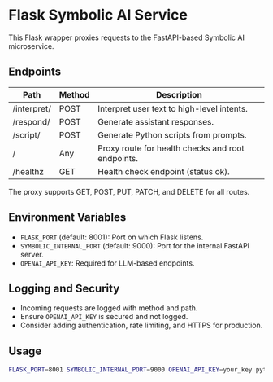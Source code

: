 # Flask Symbolic AI Service

This Flask wrapper proxies requests to the FastAPI-based Symbolic AI microservice.

## Endpoints

| Path           | Method | Description                                      |
|----------------|--------|--------------------------------------------------|
| /interpret/    | POST   | Interpret user text to high-level intents.       |
| /respond/      | POST   | Generate assistant responses.                    |
| /script/       | POST   | Generate Python scripts from prompts.            |
| /              | Any    | Proxy route for health checks and root endpoints.|
| /healthz       | GET    | Health check endpoint (status ok).              |

The proxy supports GET, POST, PUT, PATCH, and DELETE for all routes.

## Environment Variables

- `FLASK_PORT` (default: 8001): Port on which Flask listens.
- `SYMBOLIC_INTERNAL_PORT` (default: 9000): Port for the internal FastAPI server.
- `OPENAI_API_KEY`: Required for LLM-based endpoints.

## Logging and Security

- Incoming requests are logged with method and path.
- Ensure `OPENAI_API_KEY` is secured and not logged.
- Consider adding authentication, rate limiting, and HTTPS for production.

## Usage

```bash
FLASK_PORT=8001 SYMBOLIC_INTERNAL_PORT=9000 OPENAI_API_KEY=your_key python symbolic_ai_flask.py
```